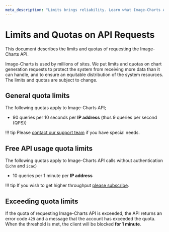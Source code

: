 ```yaml
---
meta_description: "Limits brings reliability. Learn what Image-Charts API limits are."
---
```

# Limits and Quotas on API Requests

This document describes the limits and quotas of requesting the Image-Charts API.

Image-Charts is used by millions of sites. We put limits and quotas on chart generation requests to protect the system from receiving more data than it can handle, and to ensure an equitable distribution of the system resources. The limits and quotas are subject to change.


## General quota limits

The following quotas apply to Image-Charts API;

- 90 queries per 10 seconds per **IP address** (thus 9 queries per second (QPS)) 

!!! tip 
    Please [contact our support team](mailto:support@image-charts.com) if you have special needs.


## Free API usage quota limits

The following quotas apply to Image-Charts API calls without authentication (`ichm` and `icac`)

- 10 queries per 1 minute per **IP address**

!!! tip 
    If you wish to get higher throughput [please subscribe](https://www.image-charts.com/pricing).

## Exceeding quota limits

If the quota of requesting Image-Charts API is exceeded, the API returns an error code `429` and a message that the account has exceeded the quota. When the threshold is met, the client will be blocked **for 1 minute**. 
